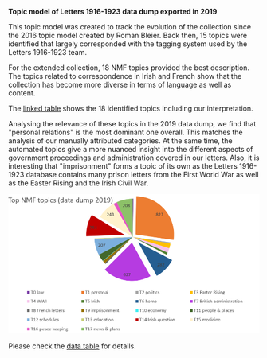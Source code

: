 **Topic model of Letters 1916-1923 data dump exported in 2019**

This topic model was created to track the evolution of the collection since the 2016 topic model created by Roman Bleier. Back then, 15 topics were identified that largely corresponded with the tagging system used by the Letters 1916-1923 team.

For the extended collection, 18 NMF topics provided the best description. The topics related to correspondence in Irish and French show that the collection has become more diverse in terms of language as well as content. 

The [linked table](
https://github.com/MonikaBarget/FeministDH/blob/master/TopicModel_fulldata_18topics.csv
) shows the 18 identified topics including our interpretation.

Analysing the relevance of these topics in the 2019 data dump, we find that "personal relations" is the most dominant one overall. This matches the analysis of our manually attributed categories. At the same time, the automated topics give a more nuanced insight into the different aspects of government proceedings and administration covered in our letters. Also, it is interesting that "imprisonment" forms a topic of its own as the Letters 1916-1923 database contains many prison letters from the First World War as well as the Easter Rising and the Irish Civil War.

<img src="Top NMF topics_full data dump 2019.png" alt="5 topics in Daly letters" target="_blank">

Please check the [data table](https://github.com/MonikaBarget/FeministDH/blob/master/Top%20NFM%20topics_full%20data_18%20TOPICS.csv) for details.

